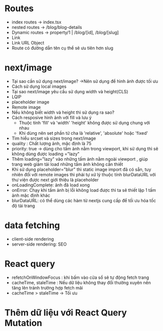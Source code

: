 # Routes

- index routes -> index.tsx
- nested routes -> /blog/blog-details
- Dynamic routes -> property/1 | /blog/[id], /blog/[slug]
- Link
- Link URL Object
- Route có đường dẫn tên cụ thể sẽ ưu tiên hơn slug

# next/image

- Tại sao cần sử dụng next/image? ->Nên sử dụng để hình ảnh được tối ưu
- Cách sử dụng local images
- Tại sao next/image yêu cầu sử dụng width và height(CLS)
- LQIP
- placeholder image
- Remote image
- Nếu không biết width và height thì sử dụng ra sao?
- Cách resposive hình ảnh với fill và lưu ý
  - Thuộc tính 'fill' và 'width' 'height' không được sử dụng chung với nhau
  - Khi dùng nên set phần tử cha là 'relative', 'absolute' hoặc 'fixed'
- Tìm hiểu srcset và sizes trong next/image
- quality : Chất lượng ảnh, mặc định là 75
- priority: true -> dùng cho tấm ảnh nằm trong viewport, khi sử dụng thì sẽ không dùng được loading ="lazy"
- Thêm loading="lazy" vào những tấm ảnh nằm ngoài viewport , giúp trang web giảm tải load những tấm ảnh không cần thiết
- Khi sử dụng placeholder="blur" thì static image import đã có sẵn, tuy nhiên đối với remote images thì phải tự xử lý thuộc tính blurDataURL với thư viện được next giới thiệu là placeholder
- onLoadingComplete: ảnh đã load xong
- onError: Chạy khi tấm ảnh bị lỗi không load được thì ta sẽ thiết lập 1 tấm ảnh mặc định khác
- blurDataURL: có thể dùng các hàm từ nextjs cung cấp để tối ưu hóa tốc độ tải trang

# data fetching

- client-side rendering
- server-side rendering: SEO

# React query

- refetchOnWindowFocus : khi bấm vào cửa sổ sẽ tự động fetch trang
- cacheTime, staleTime : Nếu dữ liệu không thay đổi thường xuyên nên tăng lên tránh trường hợp fetch mãi
- cacheTime > staleTime -> Tối ưu
<!-- !! Lưu ý: Cần phải tìm hiểu xem dữ liệu có thay đổi thường xuyên hay không? -->

# Thêm dữ liệu với React Query Mutation
